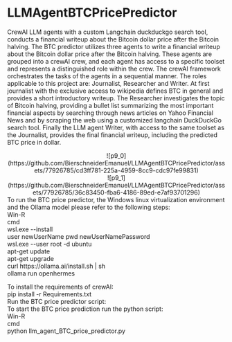 # LLMAgentBTCPricePredictor
CrewAI LLM agents with a custom Langchain duckduckgo search tool, conducts a financial writeup about the Bitcoin dollar price after the Bitcoin halving.
The BTC predictor utilizes three agents to write a financial writeup about the Bitcoin dollar price after the Bitcoin halving.
These agents are grouped into a crewAI crew, and each agent has access to a specific toolset and represents a distinguished role within the crew.
The crewAI framework orchestrates the tasks of the agents in a sequential manner.
The roles applicable to this project are: Journalist, Researcher and Writer.
At first journalist with the exclusive access to wikipedia defines BTC in general and provides a short introductory writeup.
The Researcher investigates the topic of Bitcoin halving, providing a bullet list summarizing the most important financial aspects by searching through news articles on Yahoo Financial News 
and by scraping the web using a customized langchain DuckDuckGo search tool.
Finally the LLM agent Writer, with access to the same toolset as the Journalist, provides the final financial writeup, including the predicted BTC price in dollar.<br>
<div style="text-align:center">
![p9_0](https://github.com/BierschneiderEmanuel/LLMAgentBTCPricePredictor/assets/77926785/cd3ff781-225a-4959-8cc9-cdc97fe99831)
</div>
<div style="text-align:center">
![p9_1](https://github.com/BierschneiderEmanuel/LLMAgentBTCPricePredictor/assets/77926785/36c83450-fba6-4186-89ed-e7af93701296)
</div>
To run the BTC price predictor, the Windows linux virtualization environment and the Ollama model please refer to the following steps:<br>
Win-R <br>
cmd <br>
wsl.exe --install <br>
user newUserName pwd newUserNamePassword <br>
wsl.exe --user root -d ubuntu <br>
apt-get update <br>
apt-get upgrade <br>
curl https://ollama.ai/install.sh | sh <br>
ollama run openhermes <br>

To install the requirements of crewAI: <br>
pip install -r Requirements.txt <br>
Run the BTC price predictor script: <br>
To start the BTC price prediction run the python script: <br>
Win-R <br>
cmd <br>
python llm_agent_BTC_price_predictor.py <br> 
